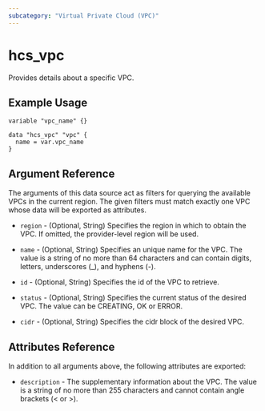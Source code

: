 ```yaml
---
subcategory: "Virtual Private Cloud (VPC)"
---
```


# hcs_vpc

Provides details about a specific VPC.

## Example Usage

```hcl
variable "vpc_name" {}

data "hcs_vpc" "vpc" {
  name = var.vpc_name
}
```

## Argument Reference

The arguments of this data source act as filters for querying the available VPCs in the current region. The given
filters must match exactly one VPC whose data will be exported as attributes.

* `region` - (Optional, String) Specifies the region in which to obtain the VPC. If omitted, the provider-level region
  will be used.

* `name` - (Optional, String) Specifies an unique name for the VPC. The value is a string of no more than 64 characters
  and can contain digits, letters, underscores (_), and hyphens (-).

* `id` - (Optional, String) Specifies the id of the VPC to retrieve.

* `status` - (Optional, String) Specifies the current status of the desired VPC. The value can be CREATING, OK or ERROR.

* `cidr` - (Optional, String) Specifies the cidr block of the desired VPC.

## Attributes Reference

In addition to all arguments above, the following attributes are exported:

* `description` - The supplementary information about the VPC. The value is a string of
  no more than 255 characters and cannot contain angle brackets (< or >).
